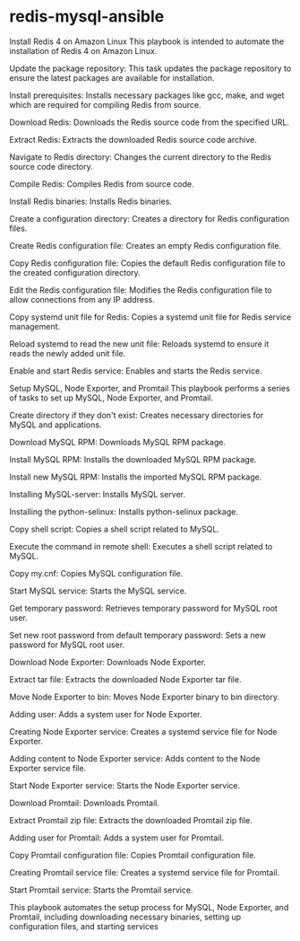 # redis-mysql-ansible
Install Redis 4 on Amazon Linux
This playbook is intended to automate the installation of Redis 4 on Amazon Linux.

Update the package repository: This task updates the package repository to ensure the latest packages are available for installation.

Install prerequisites: Installs necessary packages like gcc, make, and wget which are required for compiling Redis from source.

Download Redis: Downloads the Redis source code from the specified URL.

Extract Redis: Extracts the downloaded Redis source code archive.

Navigate to Redis directory: Changes the current directory to the Redis source code directory.

Compile Redis: Compiles Redis from source code.

Install Redis binaries: Installs Redis binaries.

Create a configuration directory: Creates a directory for Redis configuration files.

Create Redis configuration file: Creates an empty Redis configuration file.

Copy Redis configuration file: Copies the default Redis configuration file to the created configuration directory.

Edit the Redis configuration file: Modifies the Redis configuration file to allow connections from any IP address.

Copy systemd unit file for Redis: Copies a systemd unit file for Redis service management.

Reload systemd to read the new unit file: Reloads systemd to ensure it reads the newly added unit file.

Enable and start Redis service: Enables and starts the Redis service.

Setup MySQL, Node Exporter, and Promtail
This playbook performs a series of tasks to set up MySQL, Node Exporter, and Promtail.

Create directory if they don't exist: Creates necessary directories for MySQL and applications.

Download MySQL RPM: Downloads MySQL RPM package.

Install MySQL RPM: Installs the downloaded MySQL RPM package.

Install new MySQL RPM: Installs the imported MySQL RPM package.

Installing MySQL-server: Installs MySQL server.

Installing the python-selinux: Installs python-selinux package.

Copy shell script: Copies a shell script related to MySQL.

Execute the command in remote shell: Executes a shell script related to MySQL.

Copy my.cnf: Copies MySQL configuration file.

Start MySQL service: Starts the MySQL service.

Get temporary password: Retrieves temporary password for MySQL root user.

Set new root password from default temporary password: Sets a new password for MySQL root user.

Download Node Exporter: Downloads Node Exporter.

Extract tar file: Extracts the downloaded Node Exporter tar file.

Move Node Exporter to bin: Moves Node Exporter binary to bin directory.

Adding user: Adds a system user for Node Exporter.

Creating Node Exporter service: Creates a systemd service file for Node Exporter.

Adding content to Node Exporter service: Adds content to the Node Exporter service file.

Start Node Exporter service: Starts the Node Exporter service.

Download Promtail: Downloads Promtail.

Extract Promtail zip file: Extracts the downloaded Promtail zip file.

Adding user for Promtail: Adds a system user for Promtail.

Copy Promtail configuration file: Copies Promtail configuration file.

Creating Promtail service file: Creates a systemd service file for Promtail.

Start Promtail service: Starts the Promtail service.

This playbook automates the setup process for MySQL, Node Exporter, and Promtail, including downloading necessary binaries, setting up configuration files, and starting services
